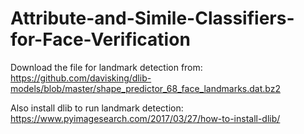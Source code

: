 # Attribute-and-Simile-Classifiers-for-Face-Verification

Download the file for landmark detection from: https://github.com/davisking/dlib-models/blob/master/shape_predictor_68_face_landmarks.dat.bz2

Also install dlib to run landmark detection: https://www.pyimagesearch.com/2017/03/27/how-to-install-dlib/
